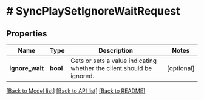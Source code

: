 # # SyncPlaySetIgnoreWaitRequest

## Properties

Name | Type | Description | Notes
------------ | ------------- | ------------- | -------------
**ignore_wait** | **bool** | Gets or sets a value indicating whether the client should be ignored. | [optional]

[[Back to Model list]](../../README.md#models) [[Back to API list]](../../README.md#endpoints) [[Back to README]](../../README.md)
